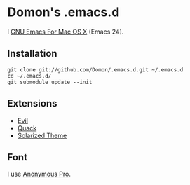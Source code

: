 # Domon's .emacs.d

I [GNU Emacs For Mac OS X](http://emacsformacosx.com/) (Emacs 24).

## Installation

    git clone git://github.com/Domon/.emacs.d.git ~/.emacs.d
    cd ~/.emacs.d/
    git submodule update --init

## Extensions

* [Evil](https://gitorious.org/evil/pages/Home)
* [Quack](http://www.neilvandyke.org/quack/)
* [Solarized Theme](https://github.com/bbatsov/solarized-emacs)

## Font

I use [Anonymous Pro](http://www.ms-studio.com/FontSales/anonymouspro.html).

